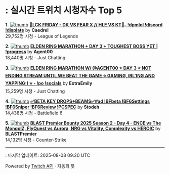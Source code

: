 # : 실시간 트위치 시청자수 Top 5

**1.** [![thumb](https://static-cdn.jtvnw.net/previews-ttv/live_user_caedrel-320x180.jpg)](https://twitch.tv/Caedrel)
**[🔴LCK FRIDAY - DK VS FEAR X // HLE VS KT🔴-  !dpmlol !discord !displate](https://twitch.tv/Caedrel)** by **Caedrel**<br>29,752명 시청  - League of Legends

**2.** [![thumb](https://static-cdn.jtvnw.net/previews-ttv/live_user_agent00-320x180.jpg)](https://twitch.tv/Agent00)
**[ELDEN RING MARATHON + DAY 3 + TOUGHEST BOSS YET | !progress](https://twitch.tv/Agent00)** by **Agent00**<br>18,440명 시청  - Just Chatting

**3.** [![thumb](https://static-cdn.jtvnw.net/previews-ttv/live_user_extraemily-320x180.jpg)](https://twitch.tv/ExtraEmily)
**[ELDEN RING MARATHON W/ @AGENT00 ⭐ DAY 3 ⭐ NOT ENDING STREAM UNTIL WE BEAT THE GAME ⭐ GAMING, IRL'ING AND YAPPING:) ⭐ - !po !socials](https://twitch.tv/ExtraEmily)** by **ExtraEmily**<br>15,259명 시청  - Just Chatting

**4.** [![thumb](https://static-cdn.jtvnw.net/previews-ttv/live_user_stodeh-320x180.jpg)](https://twitch.tv/Stodeh)
**[✅BETA KEY DROPS+BEAMS✅#ad !BFbeta !BF6Settings !BF6Sniper !BF6Review !PCSPEC](https://twitch.tv/Stodeh)** by **Stodeh**<br>14,438명 시청  - Battlefield 6

**5.** [![thumb](https://static-cdn.jtvnw.net/previews-ttv/live_user_blastpremier-320x180.jpg)](https://twitch.tv/BLASTPremier)
**[BLAST Premier Bounty 2025 Season 2 - Day 4 - ENCE vs The MongolZ, FlyQuest vs Aurora, NRG vs Vitality, Complexity vs HEROIC](https://twitch.tv/BLASTPremier)** by **BLASTPremier**<br>14,132명 시청  - Counter-Strike


---
: 마지막 업데이트: 2025-08-08 09:20 UTC

Powered by [Twitch API](https://dev.twitch.tv/docs/api/reference) · 자동화 봇